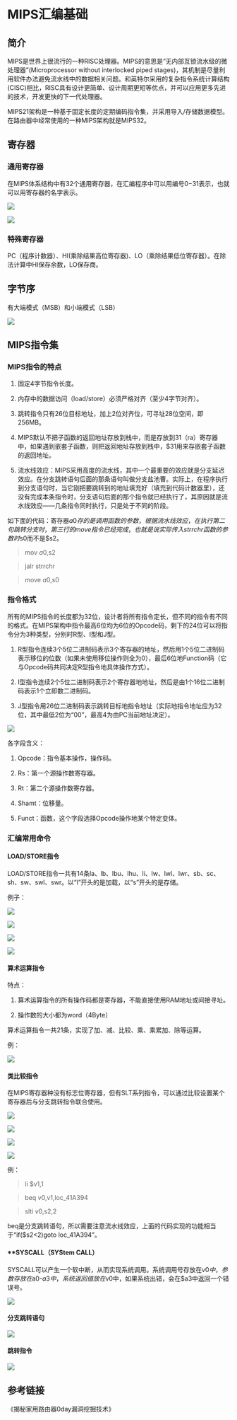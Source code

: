 # **MIPS汇编基础**

## **简介**

MIPS是世界上很流行的一种RISC处理器。MIPS的意思是“无内部互锁流水级的微处理器”(Microprocessor without interlocked piped stages)，其机制是尽量利用软件办法避免流水线中的数据相关问题。和英特尔采用的复杂指令系统计算结构(CISC)相比，RISC具有设计更简单、设计周期更短等优点，并可以应用更多先进的技术，开发更快的下一代处理器。

MIPS21架构是一种基于固定长度的定期编码指令集，并采用导入/存储数据模型。在路由器中经常使用的一种MIPS架构就是MIPS32。

## **寄存器**

### **通用寄存器**

在MIPS体系结构中有32个通用寄存器，在汇编程序中可以用编号$0-$31表示，也就可以用寄存器的名字表示。

![](<http://ww1.sinaimg.cn/large/7fb67c86gy1g4bydpkmkbj215e03i0u7.jpg>)

![](<http://ww1.sinaimg.cn/large/7fb67c86gy1g4bycnlbsmj215k0ju48t.jpg>)

### **特殊寄存器**

PC（程序计数器）、HI(乘除结果高位寄存器)、LO（乘除结果低位寄存器）。在除法计算中HI保存余数，LO保存商。

## **字节序**

有大端模式（MSB）和小端模式（LSB）

![](<http://ww1.sinaimg.cn/large/7fb67c86gy1g4byi397r8j20o909n75j.jpg>)

## **MIPS指令集**

### **MIPS指令的特点**

1.  固定4字节指令长度。

2.  内存中的数据访问（load/store）必须严格对齐（至少4字节对齐）。

3.  跳转指令只有26位目标地址，加上2位对齐位，可寻址28位空间，即256MB。

4.  MIPS默认不把子函数的返回地址存放到栈中，而是存放到$31（$ra）寄存器中，如果遇到嵌套子函数，则把返回地址存放到栈中，$31用来存嵌套子函数的返回地址。

5.  流水线效应：MIPS采用高度的流水线，其中一个最重要的效应就是分支延迟效应。在分支跳转语句后面的那条语句叫做分支盐池曹。实际上，在程序执行到分支语句时，当它刚把要跳转到的地址填充好（填充到代码计数器里），还没有完成本条指令时，分支语句后面的那个指令就已经执行了，其原因就是流水线效应——几条指令同时执行，只是处于不同的阶段。

如下面的代码：寄存器$a0存的是调用函数的参数，根据流水线效应，在执行第二句跳转分支时，第三行的move指令已经完成，也就是说实际传入strrchr函数的参数时$s0而不是$s2。

>   mov $a0,$s2

>   jalr strrchr

>   move $a0,$s0

### **指令格式**

所有的MIPS指令的长度都为32位，设计者将所有指令定长，但不同的指令有不同的格式。在MIPS架构中指令最高6位均为6位的Opcode码，剩下的24位可以将指令分为3种类型，分别时R型、I型和J型。

1.  R型指令连续3个5位二进制码表示3个寄存器的地址，然后用1个5位二进制码表示移位的位数（如果未使用移位操作则全为0），最后6位地Function码（它与Opcode码共同决定R型指令地具体操作方式）。

2.  I型指令连续2个5位二进制码表示2个寄存器地地址，然后是由1个16位二进制码表示1个立即数二进制码。

3.  J型指令用26位二进制码表示跳转目标地指令地址（实际地指令地址应为32位，其中最低2位为“00”，最高4为由PC当前地址决定）。

![](<http://ww1.sinaimg.cn/large/7fb67c86gy1g4byz7cqguj216306zn09.jpg>)

各字段含义：

1.  Opcode：指令基本操作，操作码。

2.  Rs：第一个源操作数寄存器。

3.  Rt：第二个源操作数寄存器。

4.  Shamt：位移量。

5.  Funct：函数，这个字段选择Opcode操作地某个特定变体。

### **汇编常用命令**

#### **LOAD/STORE指令**

LOAD/STORE指令一共有14条la、lb、lbu、lhu、li、lw、lwl、lwr、sb、sc、sh、sw、swl、swr。以“l”开头的是加载，以“s”开头的是存储。

例子：

![](<http://ww1.sinaimg.cn/large/7fb67c86gy1g4bzb4d0nij215c03h762.jpg>)

![](<http://ww1.sinaimg.cn/large/7fb67c86gy1g4bzbhl2ivj215903f0ug.jpg>)

![](<http://ww1.sinaimg.cn/large/7fb67c86gy1g4bzbrxr0aj215b058acf.jpg>)

![](<http://ww1.sinaimg.cn/large/7fb67c86gy1g4bzc1tim6j215504v0uz.jpg>)

#### **算术运算指令**

特点：

1.  算术运算指令的所有操作码都是寄存器，不能直接使用RAM地址或间接寻址。

2.  操作数的大小都为word（4Byte）

算术运算指令一共21条，实现了加、减、比较、乘、乘累加、除等运算。

例：

![](<http://ww1.sinaimg.cn/large/7fb67c86gy1g4bzfclzuqj21440gfwmc.jpg>)

#### **类比较指令**

在MIPS寄存器种没有标志位寄存器，但有SLT系列指令，可以通过比较设置某个寄存器后与分支跳转指令联合使用。

![](<http://ww1.sinaimg.cn/large/7fb67c86gy1g4bzgzg0wrj215403bdhj.jpg>)

![](<http://ww1.sinaimg.cn/large/7fb67c86gy1g4bzh9i8n3j215f03atai.jpg>)

![](<http://ww1.sinaimg.cn/large/7fb67c86gy1g4bzhgpvi0j215703fjt7.jpg>)

![](<http://ww1.sinaimg.cn/large/7fb67c86gy1g4bzhpsxabj215803hgnl.jpg>)

例：

>   li $v1,1

>   beq $v0,$v1,loc_41A394

>   slti $v0,$s2,2

beq是分支跳转语句，所以需要注意流水线效应，上面的代码实现的功能相当于“if($s2<2)goto loc_41A394”。

#### **SYSCALL（SYStem CALL）

SYSCALL可以产生一个软中断，从而实现系统调用。系统调用号存放在$v0中，参数存放在$a0-$a3中，系统返回值放在$v0中，如果系统出错，会在$a3中返回一个错误号。

![](<http://ww1.sinaimg.cn/large/7fb67c86gy1g4c0d7e46oj21590cftcj.jpg>)

#### **分支跳转语句**

![](<http://ww1.sinaimg.cn/large/7fb67c86gy1g4c0dmxfpfj215b0d5gt9.jpg>)

#### **跳转指令**

![](<http://ww1.sinaimg.cn/large/7fb67c86gy1g4c0e7hk1gj215706mwhr.jpg>)

## **参考链接**

《揭秘家用路由器0day漏洞挖掘技术》
